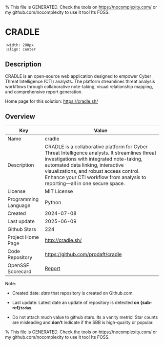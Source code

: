 
% This file is GENERATED. Check the tools on https://nocomplexity.com/ or my github.com/nocomplexity to use it too! Its FOSS. 

# CRADLE


```{image} https://github.com/prodaft/cradle/raw/main/docs/static/images/logos/dark.svg 
:width: 200px 
:align: center 
```

## Description 

CRADLE is an open-source web application designed to empower Cyber Threat Intelligence (CTI) analysts. The platform streamlines threat analysis workflows through collaborative note-taking, visual relationship mapping, and comprehensive report generation.

Home page for this solution: https://cradle.sh/ 

## Overview 

| Key | Value |
| --- | --- |
| Name | cradle |
| Description | CRADLE is a collaborative platform for Cyber Threat Intelligence analysts. It streamlines threat investigations with integrated note-taking, automated data linking, interactive visualizations, and robust access control. Enhance your CTI workflow from analysis to reporting—all in one secure space. |
| License | MIT License |
| Programming Language | Python |
| Created | 2024-07-08 |
| Last update | 2025-06-09 |
| Github Stars | 224 |
| Project Home Page | http://cradle.sh/ |
| Code Repository | https://github.com/prodaft/cradle |
| OpenSSF Scorecard | [Report](https://securityscorecards.dev/viewer/?uri=github.com/prodaft/cradle) |

Note:
 - Created date: *date* that repository is created on Github.com. 

- Last update: Latest date an update of repository is detected **on {sub-ref}`today`**. 

- Do not attach much value to github stars. Its a vanity metric! Star counts are misleading and 
**don't** indicate if the SBB is high-quality or popular.

% This file is GENERATED. Check the tools on https://nocomplexity.com/ or my github.com/nocomplexity to use it too! Its FOSS. 

